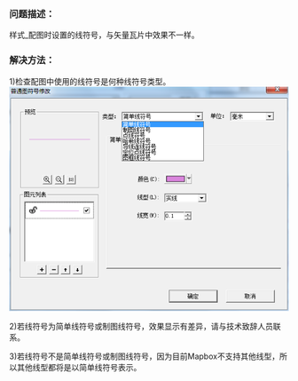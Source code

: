 ### 问题描述： ###

样式_配图时设置的线符号，与矢量瓦片中效果不一样。


### 解决方法： ###  
1)检查配图中使用的线符号是何种线符号类型。   
![](picture/p1.png)  

2)若线符号为简单线符号或制图线符号，效果显示有差异，请与技术致辞人员联系。   

3)若线符号不是简单线符号或制图线符号，因为目前Mapbox不支持其他线型，所以其他线型都将是以简单线符号表示。



